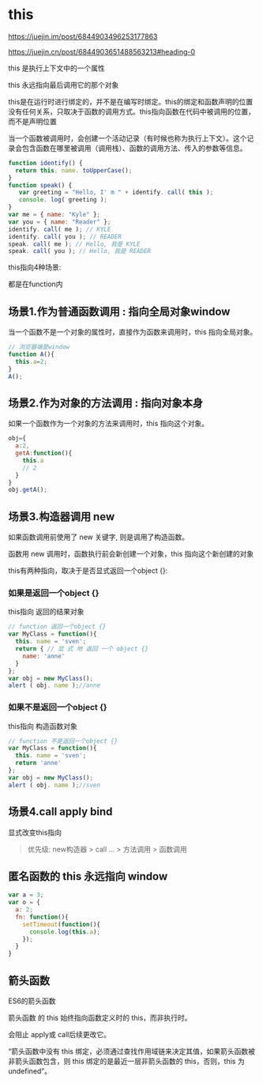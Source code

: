 # this

<https://juejin.im/post/6844903496253177863>

<https://juejin.cn/post/6844903651488563213#heading-0>

this 是执行上下文中的一个属性

this 永远指向最后调用它的那个对象

this是在运行时进行绑定的，并不是在编写时绑定。this的绑定和函数声明的位置没有任何关系，只取决于函数的调用方式。this指向函数在代码中被调用的位置，而不是声明位置

当一个函数被调用时，会创建一个活动记录（有时候也称为执行上下文）。这个记录会包含函数在哪里被调用（调用栈）、函数的调用方法、传入的参数等信息。

```javascript
function identify() {
  return this. name. toUpperCase();
}
function speak() {
   var greeting = "Hello, I' m " + identify. call( this );
   console. log( greeting );
}
var me = { name: "Kyle" };
var you = { name: "Reader" };
identify. call( me ); // KYLE
identify. call( you ); // READER
speak. call( me ); // Hello, 我是 KYLE
speak. call( you ); // Hello, 我是 READER
```

this指向4种场景:

都是在function内

## 场景1.作为普通函数调用 : 指向全局对象window

当一个函数不是一个对象的属性时，直接作为函数来调用时，this 指向全局对象。

```js
// 浏览器端是window
function A(){
  this.a=2;
}
A();
```

## 场景2.作为对象的方法调用 : 指向对象本身

如果一个函数作为一个对象的方法来调用时，this 指向这个对象。

```js
obj={
  a:2,
  getA:function(){
    this.a
    // 2
  }
}
obj.getA();
```

## 场景3.构造器调用 new

如果函数调用前使用了 new 关键字, 则是调用了构造函数。

函数用 new 调用时，函数执行前会新创建一个对象，this 指向这个新创建的对象

this有两种指向，取决于是否显式返回一个object {}:

### 如果是返回一个object {}

this指向 返回的结果对象

```js
// function 返回一个object {}
var MyClass = function(){
  this. name = 'sven';
  return { // 显 式 地 返回 一个 object {}
    name: 'anne'
  }
};
var obj = new MyClass();
alert ( obj. name );//anne
```

### 如果不是返回一个object {}

this指向 构造函数对象

```js
// function 不是返回一个object {}
var MyClass = function(){
  this. name = 'sven';
  return 'anne'
};
var obj = new MyClass();
alert ( obj. name );//sven

```

## 场景4.call apply bind

显式改变this指向

> 优先级: new构造器 > call ... > 方法调用 > 函数调用

## 匿名函数的 this 永远指向 window

```js
var a = 3;
var o = {
  a: 2;
  fn: function(){
    setTimeout(function(){
      console.log(this.a);
    });
  }
}

```

## 箭头函数

ES6的箭头函数

箭头函数 的 this 始终指向函数定义时的 this，而非执行时。

会阻止 apply或 call后续更改它。

“箭头函数中没有 this 绑定，必须通过查找作用域链来决定其值，如果箭头函数被非箭头函数包含，则 this 绑定的是最近一层非箭头函数的 this，否则，this 为 undefined”。
